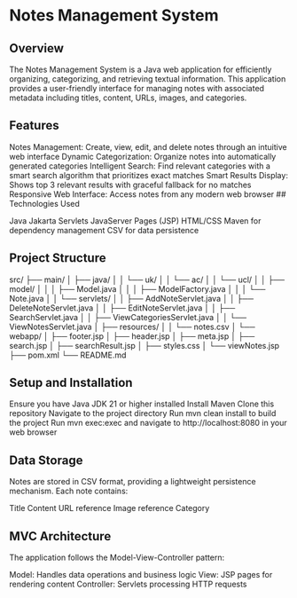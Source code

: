 # Notes Management System

## Overview

The Notes Management System is a Java web application for efficiently organizing, categorizing, and retrieving textual information. This application provides a user-friendly interface for managing notes with associated metadata including titles, content, URLs, images, and categories.

## Features

Notes Management: Create, view, edit, and delete notes through an intuitive web interface
Dynamic Categorization: Organize notes into automatically generated categories
Intelligent Search: Find relevant categories with a smart search algorithm that prioritizes exact matches
Smart Results Display: Shows top 3 relevant results with graceful fallback for no matches
Responsive Web Interface: Access notes from any modern web browser
<span>## Technologies Used</span>

Java
Jakarta Servlets
JavaServer Pages (JSP)
HTML/CSS
Maven for dependency management
CSV for data persistence
## Project Structure

 src/ ├── main/ │ ├── java/ │ │ └── uk/ │ │ └── ac/ │ │ └── ucl/ │ │ ├── model/ │ │ │ ├── Model.java │ │ │ ├── ModelFactory.java │ │ │ └── Note.java │ │ └── servlets/ │ │ ├── AddNoteServlet.java │ │ ├── DeleteNoteServlet.java │ │ ├── EditNoteServlet.java │ │ ├── SearchServlet.java │ │ ├── ViewCategoriesServlet.java │ │ └── ViewNotesServlet.java │ ├── resources/ │ │ └── notes.csv │ └── webapp/ │ ├── footer.jsp │ ├── header.jsp │ ├── meta.jsp │ ├── search.jsp │ ├── searchResult.jsp │ ├── styles.css │ └── viewNotes.jsp ├── pom.xml └── README.md

## Setup and Installation


Ensure you have Java JDK 21 or higher installed
Install Maven
Clone this repository
Navigate to the project directory
Run mvn clean install to build the project
Run mvn exec:exec and navigate to http://localhost:8080 in your web browser

## Data Storage

Notes are stored in CSV format, providing a lightweight persistence mechanism. Each note contains:

Title
Content
URL reference
Image reference
Category

## MVC Architecture

The application follows the Model-View-Controller pattern:


Model: Handles data operations and business logic
View: JSP pages for rendering content
Controller: Servlets processing HTTP requests
